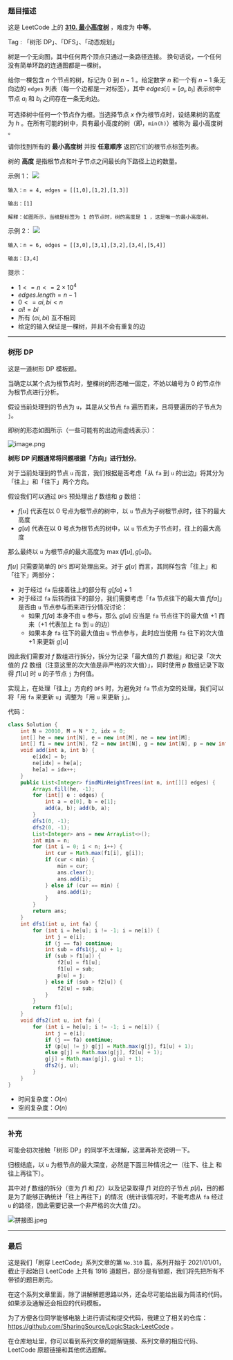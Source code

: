 ### 题目描述

这是 LeetCode 上的 **[310. 最小高度树](https://leetcode-cn.com/problems/minimum-height-trees/solution/by-ac_oier-7xio/)** ，难度为 **中等**。

Tag : 「树形 DP」、「DFS」、「动态规划」



树是一个无向图，其中任何两个顶点只通过一条路径连接。 换句话说，一个任何没有简单环路的连通图都是一棵树。

给你一棵包含 $n$ 个节点的树，标记为 $0$ 到 $n - 1$ 。给定数字 $n$ 和一个有 $n - 1$ 条无向边的 `edges` 列表（每一个边都是一对标签），其中 $edges[i] = [a_i, b_i]$ 表示树中节点 $a_i$ 和 $b_i$ 之间存在一条无向边。

可选择树中任何一个节点作为根。当选择节点 $x$ 作为根节点时，设结果树的高度为 $h$ 。在所有可能的树中，具有最小高度的树（即，`min(h)`）被称为 最小高度树 。

请你找到所有的 **最小高度树** 并按 **任意顺序** 返回它们的根节点标签列表。

树的 **高度** 是指根节点和叶子节点之间最长向下路径上边的数量。

示例 1：
![](https://assets.leetcode.com/uploads/2020/09/01/e1.jpg)
```
输入：n = 4, edges = [[1,0],[1,2],[1,3]]

输出：[1]

解释：如图所示，当根是标签为 1 的节点时，树的高度是 1 ，这是唯一的最小高度树。
```
示例 2：
![](https://assets.leetcode.com/uploads/2020/09/01/e2.jpg)

```
输入：n = 6, edges = [[3,0],[3,1],[3,2],[3,4],[5,4]]

输出：[3,4]
```

提示：
* $1 <= n <= 2 \times 10^4$
* $edges.length = n - 1$
* $0 <= ai, bi < n$
* $ai != bi$
* 所有 $(ai, bi)$ 互不相同
* 给定的输入保证是一棵树，并且不会有重复的边

---

### 树形 DP

这是一道树形 DP 模板题。

当确定以某个点为根节点时，整棵树的形态唯一固定，不妨以编号为 $0$ 的节点作为根节点进行分析。

假设当前处理到的节点为 `u`，其是从父节点 `fa` 遍历而来，且将要遍历的子节点为 `j`。

即树的形态如图所示（一些可能有的出边用虚线表示）：

![image.png](https://pic.leetcode-cn.com/1649200815-gwBeVF-image.png)

**树形 DP 问题通常将问题根据「方向」进行划分**。

对于当前处理到的节点 `u` 而言，我们根据是否考虑「从 `fa` 到 `u` 的出边」将其分为「往上」和「往下」两个方向。

假设我们可以通过 `DFS` 预处理出 $f$ 数组和 $g$ 数组：

* $f[u]$ 代表在以 $0$ 号点为根节点的树中，以 `u` 节点为子树根节点时，往下的最大高度
* $g[u]$ 代表在以 $0$ 号点为根节点的树中，以 `u` 节点为子节点时，往上的最大高度

那么最终以 `u` 为根节点的最大高度为 $\max(f[u], g[u])$。

$f[u]$ 只需要简单的 `DFS` 即可处理出来。对于 $g[u]$ 而言，其同样包含「往上」和「往下」两部分：

* 对于经过 `fa` 后接着往上的部分有 $g[fa] + 1$
* 对于经过 `fa` 后转而往下的部分，我们需要考虑「`fa` 节点往下的最大值 $f[fa]$」是否由 `u` 节点参与而来进行分情况讨论：
  * 如果 $f[fa]$ 本身不由 `u` 参与，那么 $g[u]$ 应当是 `fa` 节点往下的最大值 $+1$ 而来（$+1$ 代表加上 `fa` 到 `u` 的边）
  * 如果本身 `fa` 往下的最大值由 `u` 节点参与，此时应当使用 `fa` 往下的次大值 $+1$ 来更新 $g[u]$

因此我们需要对 $f$ 数组进行拆分，拆分为记录「最大值的 $f1$ 数组」和记录「次大值的 $f2$ 数组（注意这里的次大值是非严格的次大值）」，同时使用 $p$ 数组记录下取得 $f1[u]$ 时 `u` 的子节点 `j` 为何值。 

实现上，在处理「往上」方向的 `DFS` 时，为避免对 `fa` 节点为空的处理，我们可以将「用 `fa` 来更新 `u`」调整为「用 `u` 来更新 `j`」。

代码：
```Java
class Solution {
    int N = 20010, M = N * 2, idx = 0;
    int[] he = new int[N], e = new int[M], ne = new int[M];
    int[] f1 = new int[N], f2 = new int[N], g = new int[N], p = new int[N];
    void add(int a, int b) {
        e[idx] = b;
        ne[idx] = he[a];
        he[a] = idx++;
    }
    public List<Integer> findMinHeightTrees(int n, int[][] edges) {
        Arrays.fill(he, -1);
        for (int[] e : edges) {
            int a = e[0], b = e[1];
            add(a, b); add(b, a);
        }
        dfs1(0, -1);
        dfs2(0, -1);
        List<Integer> ans = new ArrayList<>();
        int min = n;
        for (int i = 0; i < n; i++) {
            int cur = Math.max(f1[i], g[i]);
            if (cur < min) {
                min = cur;
                ans.clear();
                ans.add(i);
            } else if (cur == min) {
                ans.add(i);
            }
        }
        return ans;
    }
    int dfs1(int u, int fa) {
        for (int i = he[u]; i != -1; i = ne[i]) {
            int j = e[i];
            if (j == fa) continue;
            int sub = dfs1(j, u) + 1;
            if (sub > f1[u]) {
                f2[u] = f1[u];
                f1[u] = sub;
                p[u] = j;
            } else if (sub > f2[u]) {
                f2[u] = sub;
            }
        }
        return f1[u];
    }
    void dfs2(int u, int fa) {
        for (int i = he[u]; i != -1; i = ne[i]) {
            int j = e[i];
            if (j == fa) continue;
            if (p[u] != j) g[j] = Math.max(g[j], f1[u] + 1);
            else g[j] = Math.max(g[j], f2[u] + 1);
            g[j] = Math.max(g[j], g[u] + 1);
            dfs2(j, u);
        }
    }
}
```
* 时间复杂度：$O(n)$
* 空间复杂度：$O(n)$

---

### 补充

可能会初次接触「树形 DP」的同学不太理解，这里再补充说明一下。

归根结底，以  `u` 为根节点的最大深度，必然是下面三种情况之一（往下、往上 和 往上再往下）。

其中对 $f$ 数组的拆分（变为 $f1$ 和 $f2$）以及记录取得 $f1$ 对应的子节点 $p[i]$，目的都是为了能够正确统计「往上再往下」的情况（统计该情况时，不能考虑从 `fa` 经过 `u` 的路径，因此需要记录一个非严格的次大值 $f2$）。

![拼接图.jpeg](https://pic.leetcode-cn.com/1649217558-PdfTqV-%E6%8B%BC%E6%8E%A5%E5%9B%BE.jpeg)

---

### 最后

这是我们「刷穿 LeetCode」系列文章的第 `No.310` 篇，系列开始于 2021/01/01，截止于起始日 LeetCode 上共有 1916 道题目，部分是有锁题，我们将先把所有不带锁的题目刷完。

在这个系列文章里面，除了讲解解题思路以外，还会尽可能给出最为简洁的代码。如果涉及通解还会相应的代码模板。

为了方便各位同学能够电脑上进行调试和提交代码，我建立了相关的仓库：https://github.com/SharingSource/LogicStack-LeetCode 。

在仓库地址里，你可以看到系列文章的题解链接、系列文章的相应代码、LeetCode 原题链接和其他优选题解。

